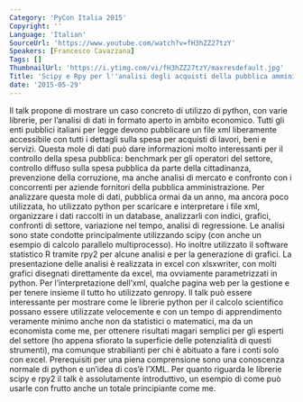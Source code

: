 ```yaml
---
Category: 'PyCon Italia 2015'
Copyright: ''
Language: 'Italian'
SourceUrl: 'https://www.youtube.com/watch?v=fH3hZZ27tzY'
Speakers: [Francesco Cavazzana]
Tags: []
ThumbnailUrl: 'https://i.ytimg.com/vi/fH3hZZ27tzY/maxresdefault.jpg'
Title: 'Scipy e Rpy per l''analisi degli acquisti della pubblica amministrazione'
date: '2015-05-29'
---
```

Il talk propone di mostrare un caso concreto di utilizzo di python, con varie librerie, per l’analisi di dati in formato aperto in ambito economico.
Tutti gli enti pubblici italiani per legge devono pubblicare un file xml liberamente accessibile con tutti i dettagli sulla spesa per acquisti di lavori, beni e servizi.
Questa mole di dati può dare informazioni molto interessanti per il controllo della spesa pubblica: benchmark per gli operatori del settore, controllo diffuso sulla spesa pubblica da parte della cittadinanza, prevenzione della corruzione, ma anche analisi di mercato e confronto con i concorrenti per aziende fornitori della pubblica amministrazione.
Per analizzare questa mole di dati, pubblica ormai da un anno, ma ancora poco utilizzata, ho utilizzato python per scaricare e interpretare i file xml, organizzare i dati raccolti in un database, analizzarli con indici, grafici, confronti di settore, variazione nel tempo, analisi di regressione.
Le analisi sono state condotte principalmente utilizzando scipy (con anche un esempio di calcolo parallelo multiprocesso).
Ho inoltre utilizzato il software statistico R tramite rpy2 per alcune analisi e per la generazione di grafici.
La presentazione delle analisi è realizzata in excel con xlsxwriter, con molti grafici disegnati direttamente da excel, ma ovviamente parametrizzati in python.
Per l’interpretazione dell’xml, qualche pagina web per la gestione e per tenere insieme il tutto ho utilizzato genropy.
Il talk può essere interessante per mostrare come le librerie python per il calcolo scientifico possano essere utilizzate velocemente e con un tempo di apprendimento veramente minimo anche non da statistici o matematici, ma da un economista come me, per ottenere risultati magari semplici per gli esperti del settore (ho appena sfiorato la superficie delle potenzialità di questi strumenti), ma comunque strabilianti per chi è abituato a fare i conti solo con excel.
Prerequisiti per una piena comprensione sono una conoscenza normale di python e un’idea di cos’è l’XML. Per quanto riguarda le librerie scipy e rpy2 il talk è assolutamente introduttivo, un esempio di come può usarle con frutto anche un totale principiante come me.
